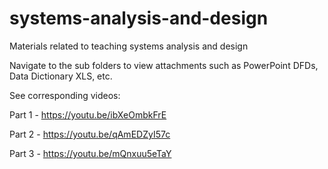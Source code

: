 # systems-analysis-and-design
Materials related to teaching systems analysis and design

Navigate to the sub folders to view attachments such as PowerPoint DFDs, Data Dictionary XLS, etc.

See corresponding videos:

Part 1 - https://youtu.be/ibXeOmbkFrE

Part 2 - https://youtu.be/qAmEDZyI57c

Part 3 - https://youtu.be/mQnxuu5eTaY

